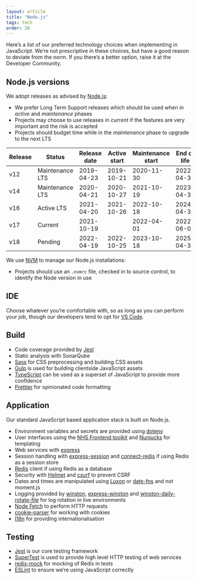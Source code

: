 ```yaml
---
layout: article
title: "Node.js"
tags: tech
order: 20
---
```

Here’s a list of our preferred technology choices when implementing in
JavaScript. We’re not prescriptive in these choices, but have a good reason to
deviate from the norm. If you there’s a better option, raise it at the
Developer Community.

## Node.js versions

We adopt releases as advised by [Node.js](https://nodejs.org/en/about/releases/):

* We prefer Long Term Support releases which should be used when in _active_ and _maintenance_ phases
* Projects may choose to use releases in _current_ if the features are very important and the risk is accepted
* Projects should budget time while in the _maintenance_ phase to upgrade to the next LTS

|Release|Status|Release date|Active start|Maintenance start|End of life|
| ----- | ---- | ---------- | ---------- | --------------- | --------  |
|v12|Maintenance LTS|2019-04-23|2019-10-21|2020-11-30|2022-04-30
|v14|Maintenance LTS|2020-04-21|2020-10-27|2021-10-19|2023-04-30
|v16|Active LTS|2021-04-20|2021-10-26|2022-10-18|2024-04-30
|v17|Current|2021-10-19||2022-04-01|2022-06-01
|v18|Pending|2022-04-19|2022-10-25|2023-10-18|2025-04-30

We use [NVM](https://github.com/nvm-sh/nvm) to manage our Node.js installations:

* Projects should use an `.nvmrc` file, checked in to source control, to identify the Node version in use

## IDE

Choose whatever you’re comfortable with, so as long as you can perform your
job, though our developers tend to opt for [VS Code](https://code.visualstudio.com/).

## Build

* Code coverage provided by [Jest](https://jestjs.io/)
* Static analysis with SonarQube
* [Sass](https://www.npmjs.com/package/sass) for CSS preprocessing and building CSS assets
* [Gulp](https://gulpjs.com/) is used for building clientside JavaScript assets
* [TypeScript](https://www.typescriptlang.org/) can be used as a superset of JavaScript to provide more confidence
* [Prettier](https://prettier.io/) for opinionated code formatting

## Application

Our standard JavaScript based application stack is built on Node.js.

* Environment variables and secrets are provided using [dotenv](https://www.npmjs.com/package/dotenv)
* User interfaces using the [NHS Frontend toolkit](https://service-manual.nhs.uk/design-system) and [Nunjucks](https://mozilla.github.io/nunjucks/) for templating
* Web services with [express](http://expressjs.com/)
* Session handling with [express-session](https://www.npmjs.com/package/express-session) and [connect-redis](https://www.npmjs.com/package/connect-redis) if using Redis as a session store
* [Redis](https://www.npmjs.com/package/redis) client if using Redis as a database
* Security with [Helmet](https://helmetjs.github.io/) and [csurf](https://www.npmjs.com/package/csurf) to prevent CSRF
* Dates and times are manipulated using [Luxon](https://moment.github.io/luxon/#/?id=luxon) or [date-fns](https://date-fns.org/) and not moment.js
* Logging provided by [winston](https://www.npmjs.com/package/winston), [express-winston](https://www.npmjs.com/package/express-winston) and [winston-daily-rotate-file](https://www.npmjs.com/package/winston-daily-rotate-file) for log rotation in live environments
* [Node Fetch](https://www.npmjs.com/package/node-fetch) to perform HTTP requests
* [cookie-parser](https://www.npmjs.com/package/cookie-parser) for working with cookies
* [I18n](https://www.npmjs.com/package/i18n) for providing internationalisation

## Testing

* [Jest](https://jestjs.io/) is our core testing framework
* [SuperTest](https://www.npmjs.com/package/supertest) is used to provide high level HTTP testing of web services
* [redis-mock](https://www.npmjs.com/package/redis-mock) for mocking of Redis in tests
* [ESLint](https://eslint.org/) to ensure we’re using JavaScript correctly
